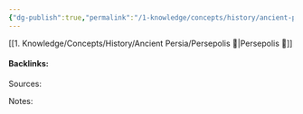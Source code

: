 ```yaml
---
{"dg-publish":true,"permalink":"/1-knowledge/concepts/history/ancient-persia/ancient-persia/","created":"2025-10-10T11:50:33.468+11:00","updated":"2025-10-10T11:51:13.941+11:00"}
---
```


[[1. Knowledge/Concepts/History/Ancient Persia/Persepolis 🌱\|Persepolis 🌱]]




#### Backlinks:
Sources:


Notes:
